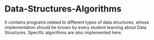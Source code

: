 # Data-Structures-Algorithms
It contains programs related to different types of data structures, whose implementation should be known by every student learning about Data Structures. Specific algorithms are also implemented here.
